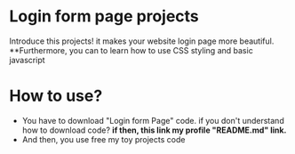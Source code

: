 # Login form page projects
Introduce this projects! it makes your website login page more beautiful. **Furthermore, you can to learn how to use CSS styling and basic javascript

# How to use?
- You have to download "Login form Page" code. if you don't understand how to download code? **if then, this link my profile "README.md" link.**
- And then, you use free my toy projects code


